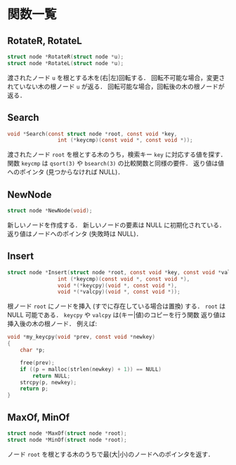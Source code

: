 # 関数一覧

## RotateR, RotateL

```c
struct node *RotateR(struct node *u);
struct node *RotateL(struct node *u);
```

渡されたノード `u` を根とする木を(右|左)回転する．
回転不可能な場合，変更されていない木の根ノード `u` が返る．
回転可能な場合，回転後の木の根ノードが返る．

## Search

```c
void *Search(const struct node *root, const void *key,
				int (*keycmp)(const void *, const void *));
```

渡されたノード `root` を根とする木のうち，検索キー `key` に対応する値を探す．
関数 `keycmp` は `qsort(3)` や `bsearch(3)` の比較関数と同様の要件．
返り値は値へのポインタ (見つからなければ NULL)．

## NewNode

```c
struct node *NewNode(void);
```

新しいノードを作成する．
新しいノードの要素は NULL に初期化されている．
返り値はノードへのポインタ (失敗時は NULL)．

## Insert

```c
struct node *Insert(struct node *root, const void *key, const void *value,
				int (*keycmp)(const void *, const void *),
				void *(*keycpy)(void *, const void *),
				void *(*valcpy)(void *, const void *));
```

根ノード `root` にノードを挿入 (すでに存在している場合は置換) する．
`root` は NULL 可能である．
`keycpy` や `valcpy` は(キー|値)のコピーを行う関数
返り値は挿入後の木の根ノード．
例えば:

```c
void *my_keycpy(void *prev, const void *newkey)
{
	char *p;

	free(prev);
	if ((p = malloc(strlen(newkey) + 1)) == NULL)
		return NULL;
	strcpy(p, newkey);
	return p;
}
```

## MaxOf, MinOf

```c
struct node *MaxOf(struct node *root);
struct node *MinOf(struct node *root);
```

ノード `root` を根とする木のうちで最(大|小)のノードへのポインタを返す．
